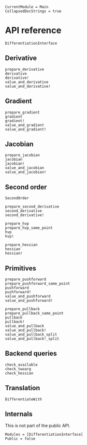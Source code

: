 ```@meta
CurrentModule = Main
CollapsedDocStrings = true
```

# API reference

```@docs
DifferentiationInterface
```

## Derivative

```@docs
prepare_derivative
derivative
derivative!
value_and_derivative
value_and_derivative!
```

## Gradient

```@docs
prepare_gradient
gradient
gradient!
value_and_gradient
value_and_gradient!
```

## Jacobian

```@docs
prepare_jacobian
jacobian
jacobian!
value_and_jacobian
value_and_jacobian!
```

## Second order

```@docs
SecondOrder
```

```@docs
prepare_second_derivative
second_derivative
second_derivative!
```

```@docs
prepare_hvp
prepare_hvp_same_point
hvp
hvp!
```

```@docs
prepare_hessian
hessian
hessian!
```

## Primitives

```@docs
prepare_pushforward
prepare_pushforward_same_point
pushforward
pushforward!
value_and_pushforward
value_and_pushforward!
```

```@docs
prepare_pullback
prepare_pullback_same_point
pullback
pullback!
value_and_pullback
value_and_pullback!
value_and_pullback_split
value_and_pullback!_split
```

## Backend queries

```@docs
check_available
check_twoarg
check_hessian
```

## Translation

```@docs
DifferentiateWith
```

## Internals

This is not part of the public API.

```@autodocs
Modules = [DifferentiationInterface]
Public = false
```
